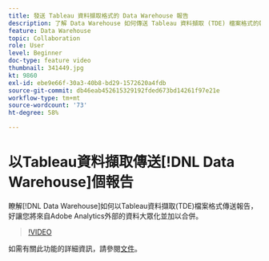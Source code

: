 ```yaml
---
title: 發送 Tableau 資料擷取格式的 Data Warehouse 報告
description: 了解 Data Warehouse 如何傳送 Tableau 資料擷取 (TDE) 檔案格式的報告，供您廣泛使用並結合 Adobe Analytics 外部的資料。
feature: Data Warehouse
topic: Collaboration
role: User
level: Beginner
doc-type: feature video
thumbnail: 341449.jpg
kt: 9860
exl-id: ebe9e66f-30a3-40b8-bd29-1572620a4fdb
source-git-commit: db46eab452615329192fded673bd14261f97e21e
workflow-type: tm+mt
source-wordcount: '73'
ht-degree: 58%

---
```


# 以Tableau資料擷取傳送[!DNL Data Warehouse]個報告

瞭解[!DNL Data Warehouse]如何以Tableau資料擷取(TDE)檔案格式傳送報告，好讓您將來自Adobe Analytics外部的資料大眾化並加以合併。

>[!VIDEO](https://video.tv.adobe.com/v/341449/?quality=12&learn=on)

如需有關此功能的詳細資訊，請參閱[文件](https://experienceleague.adobe.com/en/docs/analytics/export/data-warehouse/t-tableau)。
